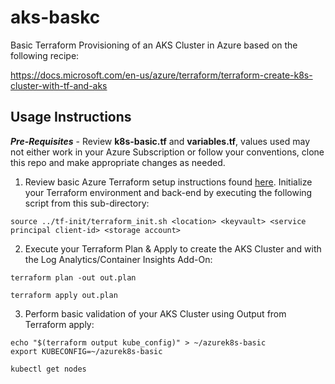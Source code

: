 # aks-baskc
Basic Terraform Provisioning of an AKS Cluster in Azure based on the following recipe:

https://docs.microsoft.com/en-us/azure/terraform/terraform-create-k8s-cluster-with-tf-and-aks

## Usage Instructions

***Pre-Requisites*** - Review **k8s-basic.tf** and **variables.tf**, values used may not either work in your Azure Subscription or follow your conventions, clone this repo and make appropriate changes as needed.

1.  Review basic Azure Terraform setup instructions found [here](../tf-init/README.md).  Initialize your Terraform environment and back-end by executing the following script from this sub-directory:
```
source ../tf-init/terraform_init.sh <location> <keyvault> <service principal client-id> <storage account>
```
2.  Execute your Terraform Plan & Apply to create the AKS Cluster and with the Log Analytics/Container Insights Add-On:
```
terraform plan -out out.plan

terraform apply out.plan
```
3. Perform basic validation of your AKS Cluster using Output from Terraform apply:
```
echo "$(terraform output kube_config)" > ~/azurek8s-basic
export KUBECONFIG=~/azurek8s-basic

kubectl get nodes
```

